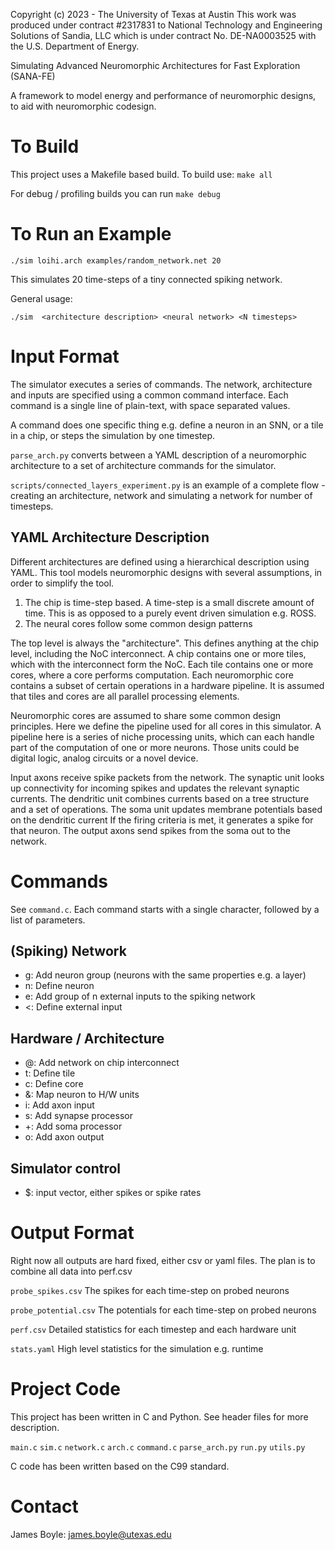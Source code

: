 Copyright (c) 2023 - The University of Texas at Austin
This work was produced under contract #2317831 to National Technology and
Engineering Solutions of Sandia, LLC which is under contract
No. DE-NA0003525 with the U.S. Department of Energy.

Simulating Advanced Neuromorphic Architectures for Fast Exploration (SANA-FE)

A framework to model energy and performance of neuromorphic designs, to aid with
neuromorphic codesign.

# To Build

This project uses a Makefile based build.  To build use:
`make all`

For debug / profiling builds you can run
`make debug`

# To Run an Example

`./sim loihi.arch examples/random_network.net 20`

This simulates 20 time-steps of a tiny connected spiking network.

General usage:

`./sim  <architecture description> <neural network> <N timesteps>`

# Input Format

The simulator executes a series of commands.
The network, architecture and inputs are specified using a common command
interface.
Each command is a single line of plain-text, with space separated
values.

A command does one specific thing e.g. define a neuron in an SNN, or a tile
in a chip, or steps the simulation by one timestep.

`parse_arch.py` converts between a YAML description of a neuromorphic
architecture to a set of architecture commands for the simulator.

`scripts/connected_layers_experiment.py` is an example of a complete flow -
creating an architecture, network and simulating a network for number of
timesteps.

## YAML Architecture Description

Different architectures are defined using a hierarchical description using YAML.
This tool models neuromorphic designs with several assumptions, in order to
simplify the tool.

1) The chip is time-step based. A time-step is a small discrete amount of time.
    This is as opposed to a purely event driven simulation e.g. ROSS.
2) The neural cores follow some common design patterns

The top level is always the "architecture". This defines anything at the chip
level, including the NoC interconnect.
A chip contains one or more tiles, which with the interconnect form the NoC.
Each tile contains one or more cores, where a core performs computation.
Each neuromorphic core contains a subset of certain operations in a hardware
pipeline.
It is assumed that tiles and cores are all parallel processing elements.

Neuromorphic cores are assumed to share some common design principles.
Here we define the pipeline used for all cores in this simulator.
A pipeline here is a series of niche processing units, which can each handle
part of the computation of one or more neurons.
Those units could be digital logic, analog circuits or a novel device.

Input axons receive spike packets from the network.
The synaptic unit looks up connectivity for incoming spikes and updates
the relevant synaptic currents.
The dendritic unit combines currents based on a tree structure and a set
of operations.
The soma unit updates membrane potentials based on the dendritic current
If the firing criteria is met, it generates a spike for that neuron.
The output axons send spikes from the soma out to the network.

# Commands

See `command.c`. Each command starts with a single character, followed by
a list of parameters.

## (Spiking) Network
* g: Add neuron group (neurons with the same properties e.g. a layer)
* n: Define neuron
* e: Add group of n external inputs to the spiking network
* \<: Define external input

## Hardware / Architecture
* @: Add network on chip interconnect
* t: Define tile
* c: Define core
* &: Map neuron to H/W units
* i: Add axon input
* s: Add synapse processor
* +: Add soma processor
* o: Add axon output

## Simulator control
* $: input vector, either spikes or spike rates

# Output Format

Right now all outputs are hard fixed, either csv or yaml files. The plan is to
combine all data into perf.csv

`probe_spikes.csv` The spikes for each time-step on probed neurons

`probe_potential.csv` The potentials for each time-step on probed neurons

`perf.csv` Detailed statistics for each timestep and each hardware unit

`stats.yaml` High level statistics for the simulation e.g. runtime

# Project Code

This project has been written in C and Python. See header files for more
description.

`main.c`
`sim.c`
`network.c`
`arch.c`
`command.c`
`parse_arch.py`
`run.py`
`utils.py`

C code has been written based on the C99 standard.

# Contact
James Boyle: james.boyle@utexas.edu
